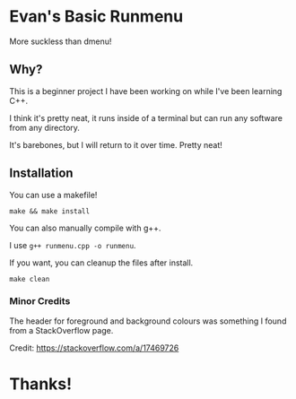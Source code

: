 # Evan's Basic Runmenu

More suckless than dmenu!

## Why?

This is a beginner project I have been working on while I've been learning C++. 

I think it's pretty neat, it runs inside of a terminal but can run any software from any directory.

It's barebones, but I will return to it over time. Pretty neat!

## Installation

You can use a makefile!

`make && make install`

You can also manually compile with g++.

I use `g++ runmenu.cpp -o runmenu`.

If you want, you can cleanup the files after install.

`make clean`

### Minor Credits

The header for foreground and background colours was something I found from a StackOverflow page. 

Credit: https://stackoverflow.com/a/17469726

# Thanks!
